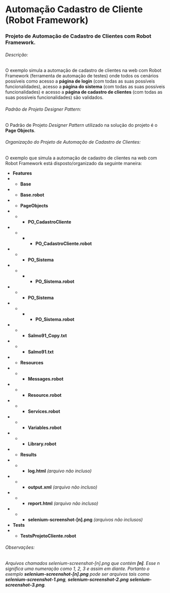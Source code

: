 # Automação Cadastro de Cliente (Robot Framework)
### Projeto de Automação de Cadastro de Clientes com Robot Framework.
###### Descrição:
O exemplo simula a automação de cadastro de clientes na web com Robot Framework (ferramenta de automação de testes) onde todos os cenários possíveis como acesso a **página de login** (com todas as suas possíveis funcionalidades), acesso a **página do sistema** (com todas as suas possíveis funcionalidades) e acesso a **página de cadastro de clientes** (com todas as suas possíveis funcionalidades) são validados.
###### Padrão de Projeto *Designer Pattern*:
O Padrão de Projeto *Designer Pattern* utilizado na solução do projeto é o **Page Objects**. 
###### Organização do Projeto de Automação de Cadastro de Clientes:
O exemplo que simula a automação de cadastro de clientes na web com Robot Framework está disposto/organizado da seguinte maneira:

- **Features**
- - **Base**
- - **Base.robot**
- - **PageObjects**
- - - **PO_CadastroCliente**
- - - - **PO_CadastroCliente.robot**
- - - **PO_Sistema**
- - - - **PO_Sistema.robot**
- - - **PO_Sistema**
- - - - **PO_Sistema.robot**
- - - **Salmo91_Copy.txt**
- - - **Salmo91.txt**
- - **Resources**
- - - **Messages.robot**
- - - **Resource.robot**
- - - **Services.robot**
- - - **Variables.robot**
- - - **Library.robot**
- - **Results**
- - - **log.html**    *(arquivo não incluso)*
- - - **output.xml**  *(arquivo não incluso)*
- - - **report.html** *(arquivo não incluso)*
- - - **selenium-screenshot-[n].png** *(arquivos não inclusos)*
- **Tests**
- - **TestsProjetoCliente.robot**

###### Observações:
*Arquivos chamados selenium-screenshot-[n].png que contém **[n]**. Esse n significa uma numeração como 1, 2, 3 e assim em diante. Portanto o exemplo **selenium-screenshot-[n].png** pode ser arquivos tais como **selenium-screenshot-1.png**, **selenium-screenshot-2.png** **selenium-screenshot-3.png**.*
